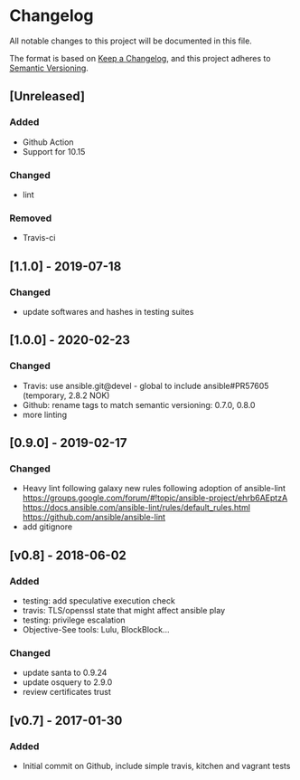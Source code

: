 # Changelog
All notable changes to this project will be documented in this file.

The format is based on [Keep a Changelog](https://keepachangelog.com/en/1.0.0/),
and this project adheres to [Semantic Versioning](https://semver.org/spec/v2.0.0.html).

## [Unreleased]

### Added
- Github Action
- Support for 10.15

### Changed
- lint

### Removed
- Travis-ci

## [1.1.0] - 2019-07-18

### Changed
- update softwares and hashes in testing suites

## [1.0.0] - 2020-02-23

### Changed
- Travis: use ansible.git@devel - global to include ansible#PR57605 (temporary, 2.8.2 NOK)
- Github: rename tags to match semantic versioning: 0.7.0, 0.8.0
- more linting

## [0.9.0] - 2019-02-17

### Changed
- Heavy lint following galaxy new rules following adoption of ansible-lint
https://groups.google.com/forum/#!topic/ansible-project/ehrb6AEptzA
https://docs.ansible.com/ansible-lint/rules/default_rules.html
https://github.com/ansible/ansible-lint
- add gitignore

## [v0.8] - 2018-06-02

### Added
- testing: add speculative execution check
- travis: TLS/openssl state that might affect ansible play
- testing: privilege escalation
- Objective-See tools: Lulu, BlockBlock...

### Changed
- update santa to 0.9.24
- update osquery to 2.9.0
- review certificates trust

## [v0.7] - 2017-01-30

### Added
- Initial commit on Github, include simple travis, kitchen and vagrant tests
